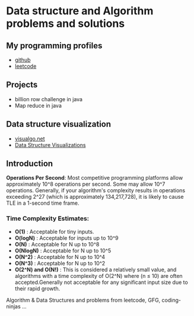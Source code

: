 # Data structure and Algorithm problems and solutions

## My programming profiles
- [github](https://github.com/abhishekghoshh)
- [leetcode](https://leetcode.com/u/abhishekghoshh/)

## Projects

- billion row challenge in java
- Map reduce in java

## Data structure visualization
- [visualgo.net](https://visualgo.net/en)
- [Data Structure Visualizations](https://www.cs.usfca.edu/~galles/visualization/Algorithms.html)

## Introduction

**Operations Per Second**: Most competitive programming platforms allow approximately 10^8 operations per second. Some may allow 10^7 operations. Generally, if your algorithm's complexity results in operations exceeding 2^27 (which is approximately 134,217,728),
it is likely to cause TLE in a 1-second time frame.

### Time Complexity Estimates:

- **O(1)** : Acceptable for tiny inputs.
- **O(logN)** : Acceptable for inputs up to 10^9
- **O(N)** : Acceptable for N up to 10^8
- **O(NlogN)** : Acceptable for N up to 10^5
- **O(N^2)** : Acceptable for N up to 10^4
- **O(N^3)** : Acceptable for N up to 10^2
- **O(2^N) and O(N!)** : This is considered a relatively small value, and algorithms with a time complexity of O(2^N)
  where (n ≤ 10) are often accepted.Generally not acceptable for any significant input size due to their rapid growth.

Algorithm & Data Structures and problems from leetcode, GFG, coding-ninjas ...